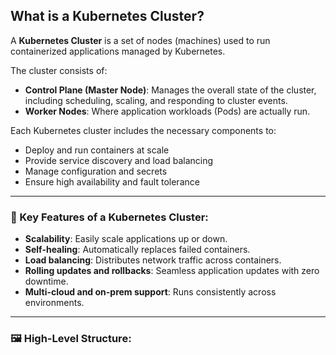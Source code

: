 ## What is a Kubernetes Cluster?

A **Kubernetes Cluster** is a set of nodes (machines) used to run containerized applications managed by Kubernetes.

The cluster consists of:

- **Control Plane (Master Node)**: Manages the overall state of the cluster, including scheduling, scaling, and responding to cluster events.
- **Worker Nodes**: Where application workloads (Pods) are actually run.

Each Kubernetes cluster includes the necessary components to:
- Deploy and run containers at scale
- Provide service discovery and load balancing
- Manage configuration and secrets
- Ensure high availability and fault tolerance

---

### 📌 Key Features of a Kubernetes Cluster:
- **Scalability**: Easily scale applications up or down.
- **Self-healing**: Automatically replaces failed containers.
- **Load balancing**: Distributes network traffic across containers.
- **Rolling updates and rollbacks**: Seamless application updates with zero downtime.
- **Multi-cloud and on-prem support**: Runs consistently across environments.

---

### 🖼️ High-Level Structure:

